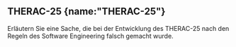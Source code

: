 ## THERAC-25 {name:"THERAC-25"}
<p>Erläutern Sie eine Sache, die bei der Entwicklung des THERAC-25 nach den Regeln des Software Engineering falsch gemacht wurde.</p>